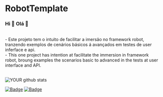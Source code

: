# RobotTemplate

### Hi  👋      Olá  👋 
<br>
- Este projeto tem o intuito de facilitar a imersäo no framework robot, tranzendo exemplos de cenários básicos á avançados em testes de user inferface e api.
</br>
- This one project has intention at facilitate the immersion in framework robot, broung examples the scenarios basic to advanced in the tests at user interface and API.

<br>
<br>

![YOUR github stats](https://github-readme-stats.vercel.app/api?username=guilhermealegria)



[![Badge](https://img.shields.io/badge/robotframework-6.0.1-black)](https://robotframework.org/) [![Badge](https://img.shields.io/badge/python-3.10.6-blue)](https://nodejs.org/en/)
